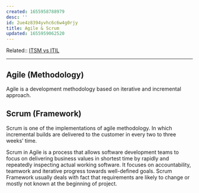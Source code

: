 ```yaml
---
created: 1655958788979
desc: ''
id: 2ue4z8394yvhc6c6w4g0rjy
title: Agile & Scrum
updated: 1655959062520
---
```

   
Related::  [ITSM vs ITIL](../devlog/ITSM%20vs%20ITIL.md)   
   
   
---   
   
## Agile (**Methodology**)   
   
Agile is a development methodology based on iterative and incremental approach.   
   
## Scrum (**Framework**)   
   
Scrum is one of the implementations of agile methodology. In which incremental builds are delivered to the customer in every two to three weeks’ time.   
   
Scrum in Agile is a process that allows software development teams to focus on delivering business values in shortest time by rapidly and repeatedly inspecting actual working software. It focuses on accountability, teamwork and iterative progress towards well-defined goals. Scrum Framework usually deals with fact that requirements are likely to change or mostly not known at the beginning of project.